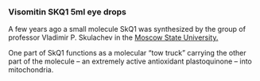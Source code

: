 ### Visomitin SKQ1 5ml eye drops
A few years ago a small molecule SkQ1 was synthesized by the group of professor Vladimir P. Skulachev in the [Moscow State University.](https://en.wikipedia.org/wiki/Moscow_State_University)

One part of SkQ1 functions as a molecular “tow truck” carrying the other part of the molecule – an extremely active antioxidant plastoquinone – into mitochondria.



<!--
**Buy-visomitin-skq1-eye-drops/Buy-Visomitin-SKQ1-eye-drops** is a ✨ _special_ ✨ repository because its `README.md` (this file) appears on your GitHub profile.

